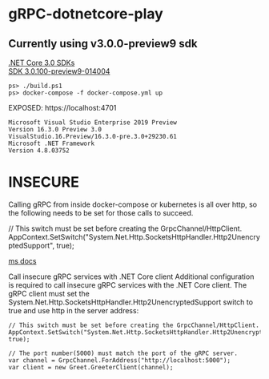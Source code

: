 # gRPC-dotnetcore-play

## Currently using v3.0.0-preview9 sdk 
[.NET Core 3.0 SDKs](https://dotnet.microsoft.com/download/dotnet-core/3.0)  
[SDK 3.0.100-preview9-014004](https://dotnet.microsoft.com/download/thank-you/dotnet-sdk-3.0.100-preview9-windows-x64-installer)  

```
ps> ./build.ps1
ps> docker-compose -f docker-compose.yml up
```

EXPOSED:  https://localhost:4701

```
Microsoft Visual Studio Enterprise 2019 Preview
Version 16.3.0 Preview 3.0
VisualStudio.16.Preview/16.3.0-pre.3.0+29230.61
Microsoft .NET Framework
Version 4.8.03752
```

# INSECURE

Calling gRPC from inside docker-compose or kubernetes is all over http, so the following needs to be set for those calls to succeed.

// This switch must be set before creating the GrpcChannel/HttpClient.
AppContext.SetSwitch("System.Net.Http.SocketsHttpHandler.Http2UnencryptedSupport", true);

[ms docs](https://docs.microsoft.com/en-us/aspnet/core/grpc/troubleshoot?view=aspnetcore-3.0#call-insecure-grpc-services-with-net-core-client)  

Call insecure gRPC services with .NET Core client
Additional configuration is required to call insecure gRPC services with the .NET Core client. The gRPC client must set the System.Net.Http.SocketsHttpHandler.Http2UnencryptedSupport switch to true and use http in the server address:
```
// This switch must be set before creating the GrpcChannel/HttpClient.
AppContext.SetSwitch("System.Net.Http.SocketsHttpHandler.Http2UnencryptedSupport", true);

// The port number(5000) must match the port of the gRPC server.
var channel = GrpcChannel.ForAddress("http://localhost:5000");
var client = new Greet.GreeterClient(channel);
```
